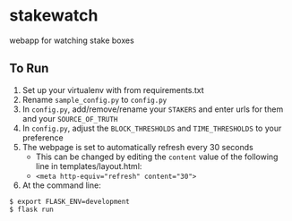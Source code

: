 # stakewatch
webapp for watching stake boxes

## To Run
1) Set up your virtualenv with from requirements.txt
2) Rename `sample_config.py` to `config.py`
3) In `config.py`, add/remove/rename your `STAKERS` and enter urls for them and your `SOURCE_OF_TRUTH`
4) In `config.py`, adjust the `BLOCK_THRESHOLDS` and `TIME_THRESHOLDS` to your preference
5) The webpage is set to automatically refresh every 30 seconds
    - This can be changed by editing the `content` value of the following line in templates/layout.html:
    - `<meta http-equiv="refresh" content="30">`
6) At the command line:
```
$ export FLASK_ENV=development
$ flask run
```